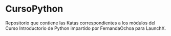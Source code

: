 # CursoPython
Repositorio que contiene las Katas correspondientes a los módulos del Curso Introductorio de Python impartido por FernandaOchoa para LaunchX.

